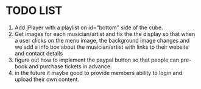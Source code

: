 # TODO LIST

1. Add jPlayer with a playlist on id="bottom" side of the cube.
2. Get images for each musician/artist and fix the the display so that when a user clicks on the menu image, the background image changes and we add a info box about the musician/artist with links to their website and contact details
3. figure out how to implement the paypal button so that people can pre-book and purchase tickets in advance.
4. in the future it maybe good to provide members ability to login and upload their own content.
